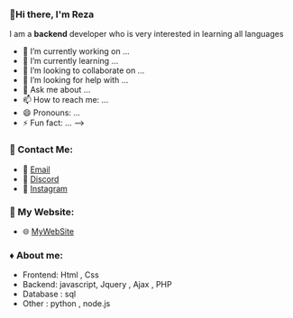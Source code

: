 ### 👋Hi there, I'm Reza


I am a **backend** developer who is very interested in learning all languages


- 🔭 I’m currently working on ...
- 🌱 I’m currently learning ...
- 👯 I’m looking to collaborate on ...
- 🤔 I’m looking for help with ...
- 💬 Ask me about ...
- 📫 How to reach me: ...
- 😄 Pronouns: ...
- ⚡ Fun fact: ...
-->





### :satellite: Contact Me:

- 📧 [Email](rzaellaros@gmail.com)
- 💼 [Discord](https://discord.gg/PRT4TrgaZa)
- 🚩 [Instagram](https://instagram.com/reza.khanbabayi)

### :notebook_with_decorative_cover: My Website:

- 🌐 [MyWebSite](comingsoon)

### ♦ About me:
- Frontend: Html , Css
- Backend: javascript, Jquery , Ajax , PHP
- Database : sql
- Other : python , node.js


